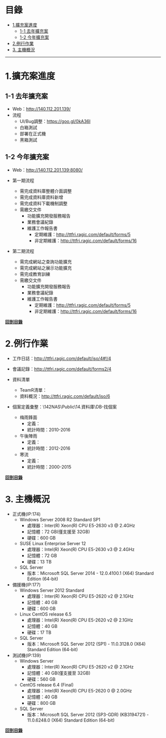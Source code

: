 # 目錄

<!-- MarkdownTOC detph=5 -->

- [1.擴充案進度](#1%E6%93%B4%E5%85%85%E6%A1%88%E9%80%B2%E5%BA%A6)
	- [1-1 去年擴充案](#1-1-%E5%8E%BB%E5%B9%B4%E6%93%B4%E5%85%85%E6%A1%88)
	- [1-2 今年擴充案](#1-2-%E4%BB%8A%E5%B9%B4%E6%93%B4%E5%85%85%E6%A1%88)
- [2.例行作業](#2%E4%BE%8B%E8%A1%8C%E4%BD%9C%E6%A5%AD)
- [3. 主機概況](#3-%E4%B8%BB%E6%A9%9F%E6%A6%82%E6%B3%81)

<!-- /MarkdownTOC -->

---

# 1.擴充案進度

## 1-1 去年擴充案
* Web：http://140.112.201.139/
* 流程
	+ UI/Bug調整：https://goo.gl/0kA36I
	+ 白箱測試
	+ 部署在正式機
	+ 黑箱測試

## 1-2 今年擴充案
* Web：http://140.112.201.139:8080/
* 第一期流程
	+ 需完成資料庫整體介面調整
	+ 需完成資料庫資料新增
	+ 需完成資料下載機制調整
	+ 需繳交文件
		- 功能擴充開發服務報告
		- 業務會議紀錄
		- 維護工作報告書
			- 定期維護：http://ttfri.ragic.com/default/forms/5
			- 非定期維護：http://ttfri.ragic.com/default/forms/16

* 第二期流程
	+ 需完成網站之查詢功能擴充
	+ 需完成網站之展示功能擴充
	+ 需完成教育訓練
	+ 需繳交文件
		- 功能擴充開發服務報告
		- 業務會議紀錄
		- 維護工作報告書
			- 定期維護：http://ttfri.ragic.com/default/forms/5
			- 非定期維護：http://ttfri.ragic.com/default/forms/16

**[回到目錄](#目錄)**

# 2.例行作業
 
* 工作日誌：http://ttfri.ragic.com/default/iso/4#!/4

* 會議記錄：http://ttfri.ragic.com/default/forms2/4

* 資料清單 	
	+ TeamR清單：
	+ 資料概況：http://ttfri.ragic.com/default/iso/6

* 個案定義彙整：\\142NAS\Public\14.資料庫\DB-找個案
	- 梅雨鋒面 
		* 定義：
		* 統計時間：2010-2016
	- 午後陣雨 
		* 定義：
		* 統計時間：2012-2016
	- 寒流 
		* 定義：
		* 統計時間：2000-2015

**[回到目錄](#目錄)**

# 3. 主機概況 
* 正式機(IP:174)
	+ Windows Server 2008 R2 Standard SP1
		- 處理器：Inter(R) Xeon(R) CPU E5-2630 v3 @ 2.4GHz
		- 記憶體：72 GB(僅支援至 32GB)
		- 硬碟：600 GB
	+ SUSE Linux Enterprise Server 12
		- 處理器：Intel(R) Xeon(R) CPU E5-2630 v3 @ 2.4GHz
		- 記憶體：72 GB
		- 硬碟：13 TB
	+ SQL Server
		- 版本：Microsoft SQL Server 2014 - 12.0.4100.1 (X64) Standard Edition (64-bit)
* 備援機(IP:177)
	+ Windows Server 2012 Standard
		- 處理器：Inter(R) Xeon(R) CPU E5-2620 v2 @ 2.1GHz
		- 記憶體：40 GB
		- 硬碟：600 GB
	+ Linux CentOS release 6.5
		- 處理器：Intel(R) Xeon(R) CPU E5-2620 v2 @ 2.1GHz
		- 記憶體：40 GB
		- 硬碟：17 TB
	+ SQL Server
		- 版本：Microsoft SQL Server 2012 (SP1) - 11.0.3128.0 (X64)	Standard Edition (64-bit)
* 測試機(IP:139)
	+ Windows Server 
		- 處理器：Inter(R) Xeon(R) CPU E5-2620 v2 @ 2.1GHz
		- 記憶體：40 GB(僅支援至 32GB)
		- 硬碟：560 GB
	+ CentOS release 6.4 (Final)
		- 處理器：Intel(R) Xeon(R) CPU E5-2620 0 @ 2.0GHz
		- 記憶體：40 GB
		- 硬碟：800 GB
	+ SQL Server
		- 版本：Microsoft SQL Server 2012 (SP3-GDR) (KB3194721) - 11.0.6248.0 (X64) Standard Edition (64-bit)

**[回到目錄](#目錄)**
